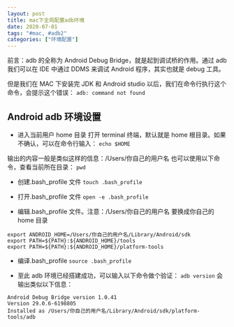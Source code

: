 ```yaml
---
layout: post
title: mac下全局配置adb环境
date: 2020-07-01
tags: "#mac, #adb2"
categories: ["环境配置"]
---
```


前言：adb 的全称为 Android Debug Bridge，就是起到调试桥的作用。通过 adb 我们可以在 IDE 中通过 DDMS 来调试 Android 程序，其实也就是 debug 工具。

但是我们在 MAC 下安装完 JDK 和 Android studio 以后，我们在命令行执行这个命令，会提示这个错误：
`adb: command not found`

## Android adb 环境设置

- 进入当前用户 home 目录
  打开 terminal 终端，默认就是 home 根目录。如果不确认，可以在命令行输入：
  `echo $HOME`

输出的内容一般是类似这样的信息：/Users/你自己的用户名
也可以使用以下命令，查看当前所在目录：
`pwd`

- 创建.bash_profile 文件
  `touch .bash_profile`

- 打开.bash_profile 文件
  `open -e .bash_profile`

- 编辑.bash_profile 文件。注意：/Users/你自己的用户名 要换成你自己的 home 目录

```
export ANDROID_HOME=/Users/你自己的用户名/Library/Android/sdk
export PATH=${PATH}:${ANDROID_HOME}/tools
export PATH=${PATH}:${ANDROID_HOME}/platform-tools
```

- 编译.bash_profile
  `source .bash_profile`

- 至此 adb 环境已经搭建成功，可以输入以下命令做个验证：
  `adb version`
  会输出类似以下信息：

```
Android Debug Bridge version 1.0.41
Version 29.0.6-6198805
Installed as /Users/你自己的用户名/Library/Android/sdk/platform-tools/adb
```
